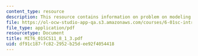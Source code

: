 ```yaml
---
content_type: resource
description: This resource contains information on problem on modeling op-amps.
file: https://ol-ocw-studio-app-qa.s3.amazonaws.com/courses/6-01sc-introduction-to-electrical-engineering-and-computer-science-i-spring-2011/df91c187fc822952b25dee92f4054418_MIT6_01SCS11_8_1_3.pdf
file_type: application/pdf
resourcetype: Document
title: MIT6_01SCS11_8_1_3.pdf
uid: df91c187-fc82-2952-b25d-ee92f4054418
---
```


